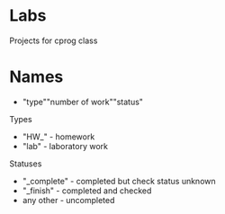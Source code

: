 ﻿# Labs
Projects for cprog class

# Names
- "type""number of work""status"

Types

- "HW_" - homework
- "lab" - laboratory work

Statuses

- "_complete" - completed but сheck status unknown
- "_finish" - completed and checked
- any other - uncompleted
